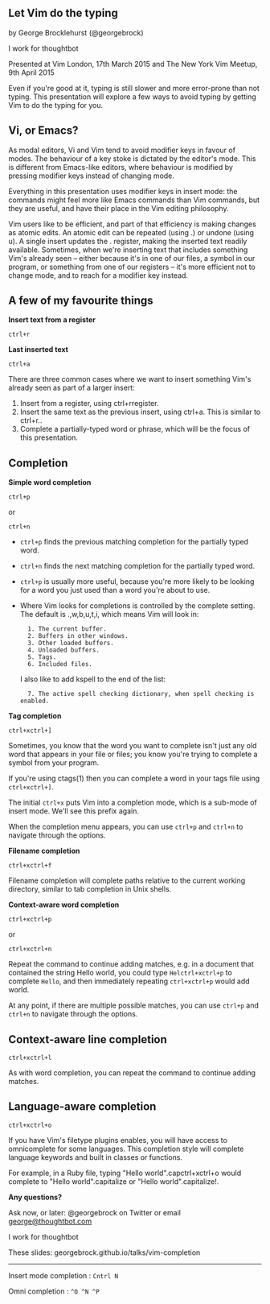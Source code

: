 
Let Vim do the typing
---------------------

by George Brocklehurst (@georgebrock)

I work for thoughtbot

Presented at Vim London, 17th March 2015 and The New York Vim Meetup, 9th April 2015

Even if you're good at it, typing is still slower and more error-prone than not typing. This presentation will explore a few ways to avoid typing by getting Vim to do the typing for you.

Vi, or Emacs?
-------------

As modal editors, Vi and Vim tend to avoid modifier keys in favour of modes. The behaviour of a key stoke is dictated by the editor's mode. This is different from Emacs-like editors, where behaviour is modified by pressing modifier keys instead of changing mode.

Everything in this presentation uses modifier keys in insert mode: the commands might feel more like Emacs commands than Vim commands, but they are useful, and have their place in the Vim editing philosophy.

Vim users like to be efficient, and part of that efficiency is making changes as atomic edits. An atomic edit can be repeated (using .) or undone (using u). A single insert updates the . register, making the inserted text readily available. Sometimes, when we're inserting text that includes something Vim's already seen – either because it's in one of our files, a symbol in our program, or something from one of our registers – it's more efficient not to change mode, and to reach for a modifier key instead.

A few of my favourite things
----------------------------

**Insert text from a register**

`ctrl+r`
  
**Last inserted text**

`ctrl+a`

There are three common cases where we want to insert something Vim's already seen as part of a larger insert:

1. Insert from a register, using ctrl+rregister.
1. Insert the same text as the previous insert, using ctrl+a. This is similar to ctrl+r..
1. Complete a partially-typed word or phrase, which will be the focus of this presentation.

Completion
----------

**Simple word completion**

`ctrl+p`

or

`ctrl+n`

* `ctrl+p` finds the previous matching completion for the partially typed word.

* `ctrl+n` finds the next matching completion for the partially typed word.

* `ctrl+p` is usually more useful, because you're more likely to be looking for a word you just used than a word you're about to use.

* Where Vim looks for completions is controlled by the complete setting. The default is .,w,b,u,t,i, which means Vim will look in:
        
		1. The current buffer.
		2. Buffers in other windows.
		3. Other loaded buffers.
		4. Unloaded buffers.
		5. Tags.
		6. Included files.

  I also like to add kspell to the end of the list:

		7. The active spell checking dictionary, when spell checking is enabled.

**Tag completion**


`ctrl+xctrl+]`

Sometimes, you know that the word you want to complete isn't just any old word that appears in your file or files; you know you're trying to complete a symbol from your program.

If you're using ctags(1) then you can complete a word in your tags file using `ctrl+xctrl+]`.

The initial `ctrl+x` puts Vim into a completion mode, which is a sub-mode of insert mode. We'll see this prefix again.

When the completion menu appears, you can use `ctrl+p` and `ctrl+n` to navigate through the options.

**Filename completion**

`ctrl+xctrl+f`

Filename completion will complete paths relative to the current working directory, similar to tab completion in Unix shells.

**Context-aware word completion**

`ctrl+xctrl+p`

or

`ctrl+xctrl+n`

Repeat the command to continue adding matches, e.g. in a document that contained the string Hello world, you could type `Helctrl+xctrl+p` to complete `Hello`, and then immediately repeating `ctrl+xctrl+p` would add world.

At any point, if there are multiple possible matches, you can use `ctrl+p` and `ctrl+n` to navigate through the options.

Context-aware line completion
-------------------------------

`ctrl+xctrl+l`

As with word completion, you can repeat the command to continue adding matches.

Language-aware completion
-------------------------

`ctrl+xctrl+o`

If you have Vim's filetype plugins enables, you will have access to omnicomplete for some languages. This completion style will complete language keywords and built in classes or functions.

For example, in a Ruby file, typing "Hello world".capctrl+xctrl+o would complete to "Hello world".capitalize or "Hello world".capitalize!.

**Any questions?**

Ask now, or later: @georgebrock on Twitter or email george@thoughtbot.com

I work for thoughtbot

These slides: georgebrock.github.io/talks/vim-completion

-------------------------

Insert mode completion : `Cntrl N`

Omni completion : `^O ^N ^P`
